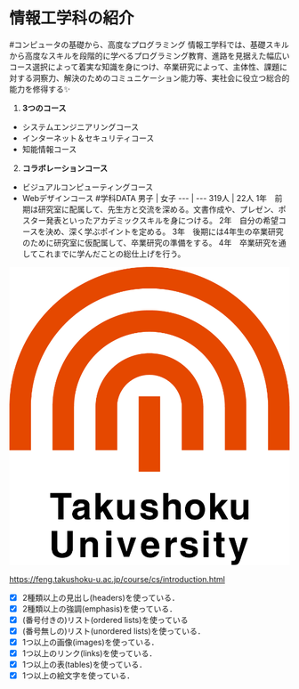 # 情報工学科の紹介
<!-- Markdown記法を使って学科の紹介ページを作る -->
#コンピュータの基礎から、高度なプログラミング
情報工学科では、基礎スキルから高度なスキルを段階的に学べるプログラミング教育、進路を見据えた幅広いコース選択によって着実な知識を身につけ、卒業研究によって、主体性、課題に対する洞察力、解決のためのコミュニケーション能力等、実社会に役立つ総合的能力を修得する:sparkles:
1. **3つのコース**
* システムエンジニアリングコース
* インターネット＆セキュリティコース
* 知能情報コース
2. **コラボレーションコース**
* ビジュアルコンピューティングコース
* Webデザインコース
#学科DATA
男子 | 女子
--- | ---
319人 | 22人
1年　前期は研究室に配属して、先生方と交流を深める。文書作成や、プレゼン、ポスター発表といったアカデミックスキルを身につける。
2年　自分の希望コースを決め、深く学ぶポイントを定める。
3年　後期には4年生の卒業研究のために研究室に仮配属して、卒業研究の準備をする。
4年　卒業研究を通してこれまでに学んだことの総仕上げを行う。

![logo](logo.png)

https://feng.takushoku-u.ac.jp/course/cs/introduction.html






<!-- この部分より上に記述を追加して下のチェックボックスで確認する -->
- [x] 2種類以上の見出し(headers)を使っている．
- [x] 2種類以上の強調(emphasis)を使っている．
- [x] (番号付きの)リスト(ordered lists)を使っている
- [x] (番号無しの)リスト(unordered lists)を使っている．
- [x] 1つ以上の画像(images)を使っている．
- [x] 1つ以上のリンク(links)を使っている．
- [x] 1つ以上の表(tables)を使っている．
- [x] 1つ以上の絵文字を使っている．
